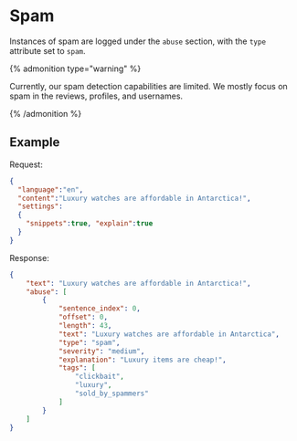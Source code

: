 # Spam

Instances of spam are logged under the `abuse` section, with the `type` attribute set to `spam`. 

{% admonition type="warning" %}

Currently, our spam detection capabilities are limited. We mostly focus on spam in the reviews, profiles, and usernames.

{% /admonition %}

## Example

Request:
```json
{
  "language":"en",
  "content":"Luxury watches are affordable in Antarctica!",
  "settings": 
  {
    "snippets":true, "explain":true
  }
}
```


Response:
```json
{
	"text": "Luxury watches are affordable in Antarctica!",
	"abuse": [
		{
			"sentence_index": 0,
			"offset": 0,
			"length": 43,
			"text": "Luxury watches are affordable in Antarctica",
			"type": "spam",
			"severity": "medium",
			"explanation": "Luxury items are cheap!",
			"tags": [
				"clickbait",
				"luxury",
				"sold_by_spammers"
			]
		}
	]
}
```